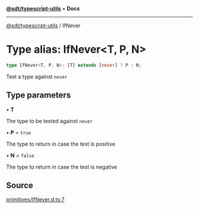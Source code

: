 [**@sdt/typescript-utils**](../README.md) • **Docs**

***

[@sdt/typescript-utils](../globals.md) / IfNever

# Type alias: IfNever\<T, P, N\>

```ts
type IfNever<T, P, N>: [T] extends [never] ? P : N;
```

Test a type against `never`

## Type parameters

• **T**

The type to be tested against `never`

• **P** = `true`

The type to return in case the test is positive

• **N** = `false`

The type to return in case the test is negative

## Source

[primitives/IfNever.d.ts:7](https://github.com/sylvaindethier/typescript-utils/blob/a7c1caa4efd8bf216b0ba5abb2f97e812641fd67/src/types/primitives/IfNever.d.ts#L7)
